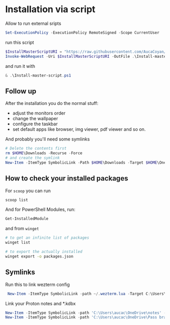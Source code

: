 # Installation via script

Allow to run external sripts

```powershell
Set-ExecutionPolicy -ExecutionPolicy RemoteSigned -Scope CurrentUser
```

run this script

```powershell
$InstallMasterScriptURI = "https://raw.githubusercontent.com/AucaCoyan/dotfiles/main/Windows/Install-master-script.ps1"
Invoke-WebRequest -Uri $InstallMasterScriptURI -OutFile .\Install-master-script.ps1
```

and run it with

```powershell
& .\Install-master-script.ps1
```

## Follow up

After the installation you do the normal stuff:

- adjust the monitors order
- change the wallpaper
- configure the taskbar
- set default apps like browser, img viewer, pdf viewer and so on.

And probably you'll need some symlinks

```powershell
# Delete the contents first
rm $HOME\Downloads -Recurse -Force
# and create the symlink
New-Item -ItemType SymbolicLink -Path $HOME\Downloads -Target $HOME\OneDrive\Downloads\
```

## How to check your installed packages

For `scoop` you can run

```sh
scoop list
```

And for PowerShell Modules, run:

```sh
Get-InstalledModule
```

and from `winget`

```sh
# to get an infinite list of packages
winget list

# to export the actually installed
winget export -o packages.json
```

## Symlinks

Run this to link wezterm config

```powershell
 New-Item -ItemType SymbolicLink -path ~/.wezterm.lua -Target C:\Users\aucac\repos\dotfiles\.config\wezterm\.wezterm.lua
```

Link your Proton notes and *.kdbx
```powershell
New-Item -ItemType SymbolicLink -path 'C:\Users\aucac\OneDrive\notes' -Target 'C:\Users\aucac\Proton Drive\aucacoyan\My files\notes'
New-Item -ItemType SymbolicLink -path 'C:\Users\aucac\OneDrive\Pass brataia.kdbx' -Target 'C:\Users\aucac\Proton Drive\aucacoyan\My files\Pass brataia.kdbx'

```
